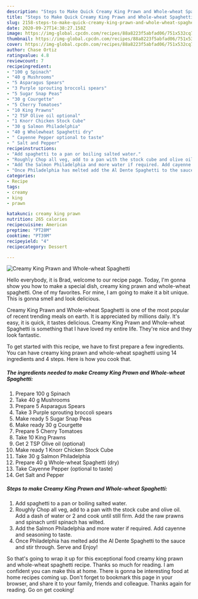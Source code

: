 ```yaml
---
description: "Steps to Make Quick Creamy King Prawn and Whole-wheat Spaghetti"
title: "Steps to Make Quick Creamy King Prawn and Whole-wheat Spaghetti"
slug: 2158-steps-to-make-quick-creamy-king-prawn-and-whole-wheat-spaghetti
date: 2020-09-27T14:38:27.158Z
image: https://img-global.cpcdn.com/recipes/88a8223f5abfad06/751x532cq70/creamy-king-prawn-and-whole-wheat-spaghetti-recipe-main-photo.jpg
thumbnail: https://img-global.cpcdn.com/recipes/88a8223f5abfad06/751x532cq70/creamy-king-prawn-and-whole-wheat-spaghetti-recipe-main-photo.jpg
cover: https://img-global.cpcdn.com/recipes/88a8223f5abfad06/751x532cq70/creamy-king-prawn-and-whole-wheat-spaghetti-recipe-main-photo.jpg
author: Chase Ortiz
ratingvalue: 4.8
reviewcount: 7
recipeingredient:
- "100 g Spinach"
- "40 g Mushrooms"
- "5 Asparagus Spears"
- "3 Purple sprouting broccoli spears"
- "5 Sugar Snap Peas"
- "30 g Courgette"
- "5 Cherry Tomatoes"
- "10 King Prawns"
- "2 TSP Olive oil optional"
- "1 Knorr Chicken Stock Cube"
- "30 g Salmon Philadelphia"
- "40 g Wholewheat Spaghetti dry"
- " Cayenne Pepper optional to taste"
- " Salt and Pepper"
recipeinstructions:
- "Add spaghetti to a pan or boiling salted water."
- "Roughly Chop all veg, add to a pan with the stock cube and olive oil. Add a dash of water or 2 and cook until still firm. Add the raw prawns and spinach until spinach has wilted."
- "Add the Salmon Philadelphia and more water if required. Add cayenne and seasoning to taste."
- "Once Philadelphia has melted add the Al Dente Spaghetti to the sauce and stir through. Serve and Enjoy!"
categories:
- Recipe
tags:
- creamy
- king
- prawn

katakunci: creamy king prawn 
nutrition: 265 calories
recipecuisine: American
preptime: "PT28M"
cooktime: "PT39M"
recipeyield: "4"
recipecategory: Dessert

---
```



![Creamy King Prawn and Whole-wheat Spaghetti](https://img-global.cpcdn.com/recipes/88a8223f5abfad06/751x532cq70/creamy-king-prawn-and-whole-wheat-spaghetti-recipe-main-photo.jpg)

Hello everybody, it is Brad, welcome to our recipe page. Today, I'm gonna show you how to make a special dish, creamy king prawn and whole-wheat spaghetti. One of my favorites. For mine, I am going to make it a bit unique. This is gonna smell and look delicious.



Creamy King Prawn and Whole-wheat Spaghetti is one of the most popular of recent trending meals on earth. It is appreciated by millions daily. It's easy, it is quick, it tastes delicious. Creamy King Prawn and Whole-wheat Spaghetti is something that I have loved my entire life. They're nice and they look fantastic.


To get started with this recipe, we have to first prepare a few ingredients. You can have creamy king prawn and whole-wheat spaghetti using 14 ingredients and 4 steps. Here is how you cook that.

<!--inarticleads1-->

##### The ingredients needed to make Creamy King Prawn and Whole-wheat Spaghetti:

1. Prepare 100 g Spinach
1. Take 40 g Mushrooms
1. Prepare 5 Asparagus Spears
1. Take 3 Purple sprouting broccoli spears
1. Make ready 5 Sugar Snap Peas
1. Make ready 30 g Courgette
1. Prepare 5 Cherry Tomatoes
1. Take 10 King Prawns
1. Get 2 TSP Olive oil (optional)
1. Make ready 1 Knorr Chicken Stock Cube
1. Take 30 g Salmon Philadelphia
1. Prepare 40 g Whole-wheat Spaghetti (dry)
1. Take  Cayenne Pepper (optional to taste)
1. Get  Salt and Pepper




<!--inarticleads2-->

##### Steps to make Creamy King Prawn and Whole-wheat Spaghetti:

1. Add spaghetti to a pan or boiling salted water.
1. Roughly Chop all veg, add to a pan with the stock cube and olive oil. Add a dash of water or 2 and cook until still firm. Add the raw prawns and spinach until spinach has wilted.
1. Add the Salmon Philadelphia and more water if required. Add cayenne and seasoning to taste.
1. Once Philadelphia has melted add the Al Dente Spaghetti to the sauce and stir through. Serve and Enjoy!




So that's going to wrap it up for this exceptional food creamy king prawn and whole-wheat spaghetti recipe. Thanks so much for reading. I am confident you can make this at home. There is gonna be interesting food at home recipes coming up. Don't forget to bookmark this page in your browser, and share it to your family, friends and colleague. Thanks again for reading. Go on get cooking!

